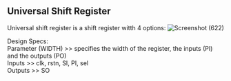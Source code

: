 ## Universal Shift Register 

Universal shift register is a shift register witth 4 options:
![Screenshot (622)](https://github.com/EngAhmed21/Sub-RTL-Projects/assets/90782588/952d3179-1461-4762-8be0-07dd642de0de)

Design Specs:                                                                                                                                   
Parameter (WIDTH) >> specifies the width of the register, the inputs (PI) and the outputs (PO)                                                                                                                                  
Inputs >> clk, rstn, SI, PI, sel                                                                                                                                    
Outputs >> SO                                                                                                                                   
